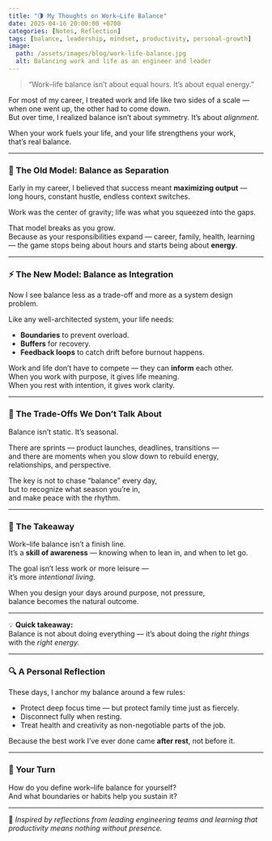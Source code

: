 ```yaml
---
title: "🌗 My Thoughts on Work–Life Balance"
date: 2025-04-16 20:00:00 +0700
categories: [Notes, Reflection]
tags: [balance, leadership, mindset, productivity, personal-growth]
image:
  path: /assets/images/blog/work-life-balance.jpg
  alt: Balancing work and life as an engineer and leader
---
```


> “Work–life balance isn’t about equal hours. It’s about equal energy.”

For most of my career, I treated work and life like two sides of a scale — when one went up, the other had to come down.  
But over time, I realized balance isn’t about symmetry. It’s about _alignment_.

When your work fuels your life, and your life strengthens your work,  
that’s real balance.

---

### 💼 The Old Model: Balance as Separation

Early in my career, I believed that success meant **maximizing output** — long hours, constant hustle, endless context switches.

Work was the center of gravity; life was what you squeezed into the gaps.

That model breaks as you grow.  
Because as your responsibilities expand — career, family, health, learning — the game stops being about hours and starts being about **energy**.

---

### ⚡ The New Model: Balance as Integration

Now I see balance less as a trade-off and more as a system design problem.

Like any well-architected system, your life needs:

- **Boundaries** to prevent overload.
- **Buffers** for recovery.
- **Feedback loops** to catch drift before burnout happens.

Work and life don’t have to compete — they can **inform** each other.  
When you work with purpose, it gives life meaning.  
When you rest with intention, it gives work clarity.

---

### 🧠 The Trade-Offs We Don’t Talk About

Balance isn’t static. It’s seasonal.

There are sprints — product launches, deadlines, transitions —  
and there are moments when you slow down to rebuild energy, relationships, and perspective.

The key is not to chase “balance” every day,  
but to recognize what season you’re in,  
and make peace with the rhythm.

---

### 💬 The Takeaway

Work–life balance isn’t a finish line.  
It’s a **skill of awareness** — knowing when to lean in, and when to let go.

The goal isn’t less work or more leisure —  
it’s more _intentional living._

When you design your days around purpose, not pressure,  
balance becomes the natural outcome.

---

💡 **Quick takeaway:**  
Balance is not about doing everything — it’s about doing the _right things_ with the _right energy._

---

### 🔍 A Personal Reflection

These days, I anchor my balance around a few rules:

- Protect deep focus time — but protect family time just as fiercely.
- Disconnect fully when resting.
- Treat health and creativity as non-negotiable parts of the job.

Because the best work I’ve ever done came **after rest**, not before it.

---

### 💬 Your Turn

How do you define work–life balance for yourself?  
And what boundaries or habits help you sustain it?

---

📖 _Inspired by reflections from leading engineering teams and learning that productivity means nothing without presence._
